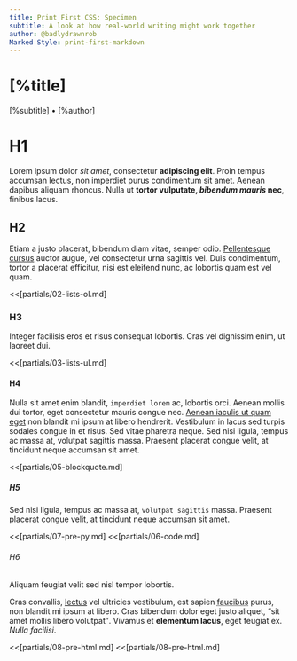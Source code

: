 ```yaml
---
title: Print First CSS: Specimen
subtitle: A look at how real-world writing might work together
author: @badlydrawnrob 
Marked Style: print-first-markdown
---
```



# [%title]
[%subtitle] • [%author]




# H1

Lorem ipsum dolor _sit amet_, consectetur **adipiscing elit**. Proin tempus accumsan lectus, non imperdiet purus condimentum sit amet. Aenean dapibus aliquam rhoncus. Nulla ut **tortor vulputate, _bibendum mauris_ nec**, finibus lacus.




## H2

Etiam a justo placerat, bibendum diam vitae, semper odio. [Pellentesque cursus](#) auctor augue, vel consectetur urna sagittis vel. Duis condimentum, tortor a placerat efficitur, nisi est eleifend nunc, ac lobortis quam est vel quam.

<<[partials/02-lists-ol.md]




### H3

Integer facilisis eros et risus consequat lobortis. Cras vel dignissim enim, ut laoreet dui.

<<[partials/03-lists-ul.md]




#### H4

Nulla sit amet enim blandit, `imperdiet lorem` ac, lobortis orci. Aenean mollis dui tortor, eget consectetur mauris congue nec. [Aenean iaculis ut quam eget](#) non blandit mi ipsum at libero hendrerit. Vestibulum in lacus sed turpis sodales congue in et risus. Sed vitae pharetra neque. Sed nisi ligula, tempus ac massa at, volutpat sagittis massa. Praesent placerat congue velit, at tincidunt neque accumsan sit amet.

<<[partials/05-blockquote.md]




##### H5

Sed nisi ligula, tempus ac massa at, `volutpat sagittis` massa. Praesent placerat congue velit, at tincidunt neque accumsan sit amet.

<<[partials/07-pre-py.md]
<<[partials/06-code.md]




###### H6

Aliquam feugiat velit sed nisl tempor lobortis.

Cras convallis, <abbr title="abbreviation with link"><a href="#">lectus</a></abbr> vel ultricies vestibulum, est sapien <abbr title="abbreviation with no link">faucibus</abbr> purus, non blandit mi ipsum at libero. Cras bibendum dolor eget justo aliquet, <q>sit amet mollis libero volutpat</q>. Vivamus et <b>elementum lacus</b>, eget feugiat ex. <i>Nulla facilisi</i>.


<<[partials/08-pre-html.md]
<<[partials/08-pre-html.md]
